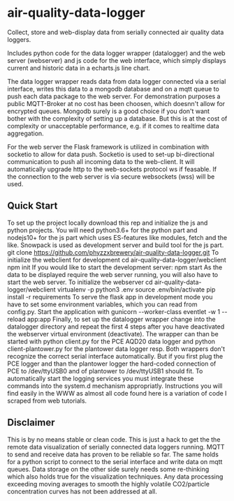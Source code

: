 # air-quality-data-logger
Collect, store and web-display data from serially connected air quality data loggers.

Includes python code for the data logger wrapper (datalogger) and the web server (webserver) and js code for the web interface, which simply displays current and historic data in a echarts.js line chart. 

The data logger wrapper reads data from data logger connected via a serial interface, writes this data to a mongodb database and on a mqtt queue to push each data package to the web server. For demonstration purposes a public MQTT-Broker at no cost has been choosen, which doesnn't allow for encrypted queues. Mongodb surely is a good choice if you don't want bother with the complexity of setting up a database. But this is at the cost of complexity or unacceptable performance, e.g. if it comes to realtime data aggregation. 

For the web server the Flask framework is utilized in combination with socketio to allow for data push. Socketio is used to set-up bi-directional communication to push all incoming data to the web-client. It will automatically upgrade http to the web-sockets protocol ws if feasable. If the connection to the web server is via secure websockets (wss) will be used.
## Quick Start
To set up the project locally download this rep and initialize the js and python projects. You will need python3.6+ for the python part and nodejs10+ for the js part which uses ES-features like modules, fetch and the like. Snowpack is used as development server and build tool for the js part.
    git clone https://github.com/phyzzxbrewery/air-quality-data-logger.git
To initialize the webclient for development
    cd air-quality-data-logger/webclient
    npm init
If you would like to start the development server:
    npm start
As the data to be displayed require the web server running, you will also have to start the web server. To initialize the webserver
    cd air-quality-data-logger/webclient
    virtualenv -p python3 .env
    source .env/bin/activate
    pip install -r requirements
To serve the flask app in development mode you have to set some environment variables, which you can read from config.py. Start the application with
    gunicorn --worker-class eventlet -w 1 --reload app:app
Finally, to set up the datalogger wrapper change into the datalogger directory and repeat the first 4 steps after you have deactivated the webserver virtual environment (deactivate). The wrapper can than be started with
    python client.py
for the PCE AQD20 data logger and
    python client-plantower.py
for the plantower data logger resp.
Both wrappers don't recognize the correct serial interface automatically. But if you first plug the PCE logger and than the plantower logger the hard-coded connection of PCE to /dev/ttyUSB0 and of plantower to /dev/ttyUSB1 should fit. To automatically start the logging services you must integrate these commands into the system.d mechanism appropriatly. Instructions you will find easily in the WWW as almost all code found here is a variation of code I scraped from web tutorials.
## Disclaimer
This is by no means stable or clean code. This is just a hack to get the the remote data visualization of serially connected data loggers running. MQTT to send and receive data has proven to be reliable so far. The same holds for a python script to connect to the serial interface and write data on mqtt queues. Data storage on the other side surely needs some re-thinking which also holds true for the visualization techniques. Any data processing exceeding moving averages to smooth the highly volatile CO2/particle concentration curves has not been addressed at all. 
